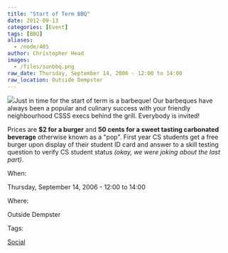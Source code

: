 ```yaml
---
title: "Start of Term BBQ"
date: 2012-09-13
categories: [Event]
tags: [BBQ]
aliases:
  - /node/485
author: Christopher Head
images:
  - /files/sunbbq.png
raw_date: Thursday, September 14, 2006 - 12:00 to 14:00
raw_location: Outside Dempster
---
```


![](/files/sunbbq.png)Just in time for the start of term is a barbeque! Our barbeques have always been a popular and culinary success with your friendly neighbourhood CSSS execs behind the grill. Everybody is invited!

Prices are **$2 for a burger** and **50 cents for a sweet tasting carbonated beverage** otherwise known as a "pop". First year CS students get a free burger upon display of their student ID card and answer to a skill testing question to verify CS student status _(okay, we were joking about the last part)_.

When: 

Thursday, September 14, 2006 - 12:00 to 14:00

Where: 

Outside Dempster

Tags: 

[Social](/social)

